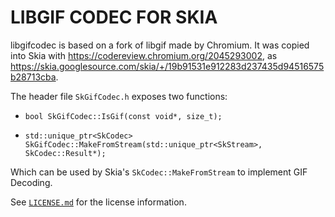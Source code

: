 LIBGIF CODEC FOR SKIA
=====================

libgifcodec is based on a fork of libgif made by Chromium.  It was copied into
Skia with <https://codereview.chromium.org/2045293002>, as
<https://skia.googlesource.com/skia/+/19b91531e912283d237435d94516575b28713cba>.

The header file `SkGifCodec.h` exposes two functions:

  * `bool SkGifCodec::IsGif(const void*, size_t);`

  * `std::unique_ptr<SkCodec> SkGifCodec::MakeFromStream(std::unique_ptr<SkStream>, SkCodec::Result*);`

Which can be used by Skia's `SkCodec::MakeFromStream` to implement GIF Decoding.

See [`LICENSE.md`](LICENSE.md) for the license information.
